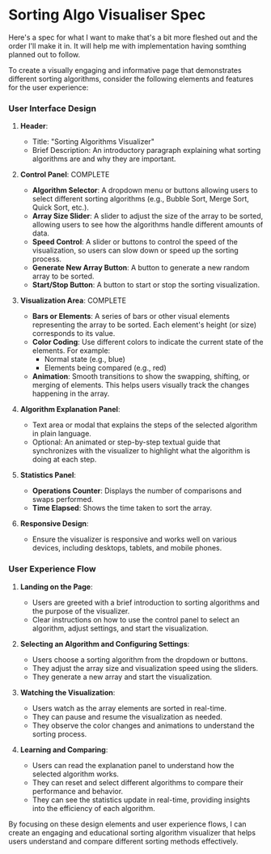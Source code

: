 # Sorting Algo Visualiser Spec

Here's a spec for what I want to make that's a bit more fleshed out and the order I'll make it in. It will help me with implementation having somthing planned out to follow.

To create a visually engaging and informative page that demonstrates different sorting algorithms, consider the following elements and features for the user experience:

### User Interface Design

1. **Header**:

   - Title: "Sorting Algorithms Visualizer"
   - Brief Description: An introductory paragraph explaining what sorting algorithms are and why they are important.

2. **Control Panel**: COMPLETE

   - **Algorithm Selector**: A dropdown menu or buttons allowing users to select different sorting algorithms (e.g., Bubble Sort, Merge Sort, Quick Sort, etc.).
   - **Array Size Slider**: A slider to adjust the size of the array to be sorted, allowing users to see how the algorithms handle different amounts of data.
   - **Speed Control**: A slider or buttons to control the speed of the visualization, so users can slow down or speed up the sorting process.
   - **Generate New Array Button**: A button to generate a new random array to be sorted.
   - **Start/Stop Button**: A button to start or stop the sorting visualization.

3. **Visualization Area**: COMPLETE

   - **Bars or Elements**: A series of bars or other visual elements representing the array to be sorted. Each element's height (or size) corresponds to its value.
   - **Color Coding**: Use different colors to indicate the current state of the elements. For example:
     - Normal state (e.g., blue)
     - Elements being compared (e.g., red)
   - **Animation**: Smooth transitions to show the swapping, shifting, or merging of elements. This helps users visually track the changes happening in the array.

4. **Algorithm Explanation Panel**:

   - Text area or modal that explains the steps of the selected algorithm in plain language.
   - Optional: An animated or step-by-step textual guide that synchronizes with the visualizer to highlight what the algorithm is doing at each step.

5. **Statistics Panel**:

   - **Operations Counter**: Displays the number of comparisons and swaps performed.
   - **Time Elapsed**: Shows the time taken to sort the array.

6. **Responsive Design**:
   - Ensure the visualizer is responsive and works well on various devices, including desktops, tablets, and mobile phones.

### User Experience Flow

1. **Landing on the Page**:

   - Users are greeted with a brief introduction to sorting algorithms and the purpose of the visualizer.
   - Clear instructions on how to use the control panel to select an algorithm, adjust settings, and start the visualization.

2. **Selecting an Algorithm and Configuring Settings**:

   - Users choose a sorting algorithm from the dropdown or buttons.
   - They adjust the array size and visualization speed using the sliders.
   - They generate a new array and start the visualization.

3. **Watching the Visualization**:

   - Users watch as the array elements are sorted in real-time.
   - They can pause and resume the visualization as needed.
   - They observe the color changes and animations to understand the sorting process.

4. **Learning and Comparing**:
   - Users can read the explanation panel to understand how the selected algorithm works.
   - They can reset and select different algorithms to compare their performance and behavior.
   - They can see the statistics update in real-time, providing insights into the efficiency of each algorithm.

By focusing on these design elements and user experience flows, I can create an engaging and educational sorting algorithm visualizer that helps users understand and compare different sorting methods effectively.
